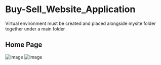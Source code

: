 # Buy-Sell_Website_Application
Virtual environment must be created and placed alongside mysite folder together under a main folder 

 ## Home Page
![image](https://github.com/Nikil02/Buy-Sell_Website_Application/assets/121993651/82278dd7-c91e-4d25-a6b9-7f0ef00372bd)
![image](https://github.com/Nikil02/Buy-Sell_Website_Application/assets/121993651/f999937c-6d16-464a-b3ae-eb898da9b48a)

